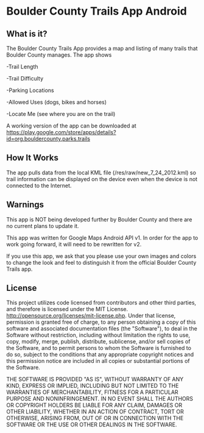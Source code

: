 Boulder County Trails App Android
========================

What is it?
-----------

The Boulder County Trails App provides a map and listing of many trails that Boulder County manages. The app shows 

-Trail Length

-Trail Difficulty

-Parking Locations

-Allowed Uses (dogs, bikes and horses)

-Locate Me (see where you are on the trail)

A working version of the app can be downloaded at https://play.google.com/store/apps/details?id=org.bouldercounty.parks.trails 


How It Works
------------------

The app pulls data from the local KML file (/res/raw/new_7_24_2012.kml) so trail information can be displayed on the device even when the device is not connected to the Internet.  


Warnings
-----------

This app is NOT being developed further by Boulder County and there are no current plans to update it.


This app was written for Google Maps Android API v1. In order for the app to work going forward, it will need to be rewritten for v2.

If you use this app, we ask that you please use your own images and colors to change the look and feel to distinguish it from the official Boulder County Trails app. 


License
-------

This project utilizes code licensed from contributors and other third parties, and therefore is licensed under the MIT License. http://opensource.org/licenses/mit-license.php. Under that license, permission is granted free of charge, to any person obtaining a copy of this software and associated documentation files (the "Software"), to deal in the Software without restriction, including without limitation the rights to use, copy, modify, merge, publish, distribute, sublicense, and/or sell copies of the Software, and to permit persons to whom the Software is furnished to do so, subject to the conditions that any appropriate copyright notices and this permission notice are included in all copies or substantial portions of the Software.

THE SOFTWARE IS PROVIDED "AS IS", WITHOUT WARRANTY OF ANY KIND, EXPRESS OR IMPLIED, INCLUDING BUT NOT LIMITED TO THE WARRANTIES OF MERCHANTABILITY, FITNESS FOR A PARTICULAR PURPOSE AND NONINFRINGEMENT. IN NO EVENT SHALL THE AUTHORS OR COPYRIGHT HOLDERS BE LIABLE FOR ANY CLAIM, DAMAGES OR OTHER LIABILITY, WHETHER IN AN ACTION OF CONTRACT, TORT OR OTHERWISE, ARISING FROM, OUT OF OR IN CONNECTION WITH THE SOFTWARE OR THE USE OR OTHER DEALINGS IN THE SOFTWARE.
